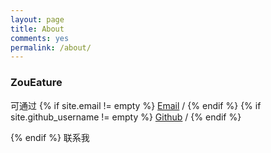 ```yaml
---
layout: page
title: About
comments: yes
permalink: /about/
---
```



### ZouEature

可通过
{% if site.email != empty %}
<a href="mailto:{{site.email}}" title="mailto: {{site.email}}">Email</a> /
{% endif %}
{% if site.github_username != empty %}
<a href="https://github.com/{{site.github_username}}" title="GithubID: {{site.github_username}}">Github</a> /
{% endif %}

{% endif %}
联系我
